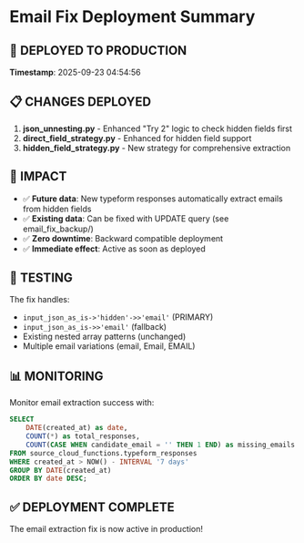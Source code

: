 
# Email Fix Deployment Summary

## 🚀 DEPLOYED TO PRODUCTION
**Timestamp**: 2025-09-23 04:54:56

## 📋 CHANGES DEPLOYED
1. **json_unnesting.py** - Enhanced "Try 2" logic to check hidden fields first
2. **direct_field_strategy.py** - Enhanced for hidden field support
3. **hidden_field_strategy.py** - New strategy for comprehensive extraction

## 🎯 IMPACT
- ✅ **Future data**: New typeform responses automatically extract emails from hidden fields
- ✅ **Existing data**: Can be fixed with UPDATE query (see email_fix_backup/)
- ✅ **Zero downtime**: Backward compatible deployment
- ✅ **Immediate effect**: Active as soon as deployed

## 🧪 TESTING
The fix handles:
- `input_json_as_is->'hidden'->>'email'` (PRIMARY)
- `input_json_as_is->>'email'` (fallback)
- Existing nested array patterns (unchanged)
- Multiple email variations (email, Email, EMAIL)

## 📊 MONITORING
Monitor email extraction success with:
```sql
SELECT 
    DATE(created_at) as date,
    COUNT(*) as total_responses,
    COUNT(CASE WHEN candidate_email = '' THEN 1 END) as missing_emails
FROM source_cloud_functions.typeform_responses
WHERE created_at > NOW() - INTERVAL '7 days'
GROUP BY DATE(created_at)
ORDER BY date DESC;
```

## ✅ DEPLOYMENT COMPLETE
The email extraction fix is now active in production!
